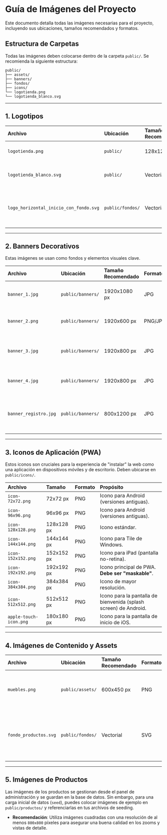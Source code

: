 # Guía de Imágenes del Proyecto

Este documento detalla todas las imágenes necesarias para el proyecto, incluyendo sus ubicaciones, tamaños recomendados y formatos.

## Estructura de Carpetas

Todas las imágenes deben colocarse dentro de la carpeta `public/`. Se recomienda la siguiente estructura:

```
public/
├── assets/
├── banners/
├── fondos/
├── icons/
└── logotienda.png
└── logotienda_blanco.svg
```

---

## 1. Logotipos

| Archivo | Ubicación | Tamaño Recomendado | Formato | Uso |
| :--- | :--- | :--- | :--- | :--- |
| `logotienda.png` | `public/` | 128x128 px | PNG | Cabecera del panel de administración. |
| `logotienda_blanco.svg` | `public/` | Vectorial | SVG | Logo principal en la web y página de registro. |
| `logo_horizontal_inicio_con_fondo.svg`| `public/fondos/` | Vectorial | SVG | Incrustado en imágenes generadas por la herramienta "Mejorar Imagen". |

---

## 2. Banners Decorativos

Estas imágenes se usan como fondos y elementos visuales clave.

| Archivo | Ubicación | Tamaño Recomendado | Formato | Uso |
| :--- | :--- | :--- | :--- | :--- |
| `banner_1.jpg` | `public/banners/` | 1920x1080 px | JPG | Fondo de la sección principal (HeroSection). |
| `banner_2.png` | `public/banners/` | 1920x600 px | PNG/JPG | Cabecera de la página de listado de productos. |
| `banner_3.jpg` | `public/banners/` | 1920x800 px | JPG | Fondo de la sección de llamada a la acción (CtaSection). |
| `banner_4.jpg` | `public/banners/` | 1920x800 px | JPG | Fondo de la sección de suscripción al boletín. |
| `banner_registro.jpg`| `public/banners/` | 800x1200 px | JPG | Banner vertical en la página de registro (solo para escritorio). |

---

## 3. Iconos de Aplicación (PWA)

Estos iconos son cruciales para la experiencia de "instalar" la web como una aplicación en dispositivos móviles y de escritorio. Deben ubicarse en `public/icons/`.

| Archivo | Tamaño | Formato | Propósito |
| :--- | :--- | :--- | :--- |
| `icon-72x72.png` | 72x72 px | PNG | Icono para Android (versiones antiguas). |
| `icon-96x96.png` | 96x96 px | PNG | Icono para Android (versiones antiguas). |
| `icon-128x128.png` | 128x128 px | PNG | Icono estándar. |
| `icon-144x144.png` | 144x144 px | PNG | Icono para Tile de Windows. |
| `icon-152x152.png` | 152x152 px | PNG | Icono para iPad (pantalla no-retina). |
| `icon-192x192.png` | 192x192 px | PNG | Icono principal de PWA. **Debe ser "maskable"**. |
| `icon-384x384.png` | 384x384 px | PNG | Icono de mayor resolución. |
| `icon-512x512.png` | 512x512 px | PNG | Icono para la pantalla de bienvenida (splash screen) de Android. |
| `apple-touch-icon.png` | 180x180 px | PNG | Icono para la pantalla de inicio de iOS. |

---

## 4. Imágenes de Contenido y Assets

| Archivo | Ubicación | Tamaño Recomendado | Formato | Uso |
| :--- | :--- | :--- | :--- | :--- |
| `muebles.png` | `public/assets/` | 600x450 px | PNG | Imagen de muebles con fondo transparente en `CtaSection`. |
| `fondo_productos.svg` | `public/fondos/` | Vectorial | SVG | Fondo para las imágenes generadas con la herramienta "Mejorar Imagen". |

---

## 5. Imágenes de Productos

Las imágenes de los productos se gestionan desde el panel de administración y se guardan en la base de datos. Sin embargo, para una carga inicial de datos (`seed`), puedes colocar imágenes de ejemplo en `public/productos/` y referenciarlas en tus archivos de seeding.

*   **Recomendación**: Utiliza imágenes cuadradas con una resolución de al menos `800x800` píxeles para asegurar una buena calidad en los zooms y vistas de detalle.
